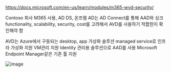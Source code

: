 https://docs.microsoft.com/en-us/learn/modules/m365-wvd-security/

Contoso 회사
  M365 사용, AD DS, 온프렘 AD는 AD Connect를 통해 AAD와 싱크
  functionality, scalability, security, cost를 고려해서 AVD를 사용하기 적합한지 확인해야 함
  
AVD는 Azure에서 구동되는 desktop, app 가상화 솔루션
  managed service로 인프라 가상화 지원
  VM관리 지원
  Identity 관리용 솔루션으로 AAD를 사용
  Microsoft Endpoint Manager같은 기존 툴 지원
  
![image](https://user-images.githubusercontent.com/22396449/139850775-ba0e9e24-447c-4bbc-85b1-cb915c8f8805.png)
  
